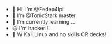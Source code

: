 - 👋 Hi, I’m @Fedep4lpi
- 👀 I’m @TonicStark master
- 🌱 I’m currently learning ...
- 🐱‍ I'm hacker!!!
- 🐉 W Kali Linux and no skills CR decks!

<!---
Fedep4lpi/Fedep4lpi is a ✨ special ✨ repository because its `README.md` (this file) appears on your GitHub profile.
You can click the Preview link to take a look at your changes.
--->
